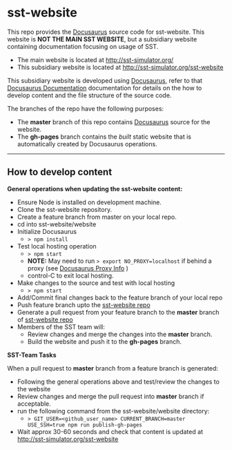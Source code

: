 # sst-website
This repo provides the [Docusaurus](https://docusaurus.io/en/) source code for sst-website.  This website is **NOT THE MAIN SST WEBSITE**, but a subsidiary website containing documentation focusing on usage of SST.  

   * The main website is located at http://sst-simulator.org/
   * This subsidiary website is located at http://sst-simulator.org/sst-website

This subsidiary website is developed using [Docusaurus](https://docusaurus.io/en/), refer to that [Docusaurus Documentation](https://docusaurus.io/docs/en/installation) documentation for details on the how to develop content and the file structure of the source code.

The branches of the repo have the following purposes:

   * The **master** branch of this repo contains [Docusaurus](https://docusaurus.io/en/) source for the website.
   * The **gh-pages** branch contains the _built_ static website that is automatically created by Docusaurus operations.

---

## How to develop content

**General operations when updating the sst-website content:**
   * Ensure Node is installed on development machine.
   * Clone the sst-website repository.  
   * Create a feature branch from master on your local repo.
   * cd into sst-website/website 
   * Initialize Docusaurus 
      * ```> npm install```
   * Test local hosting operation
      * ```> npm start``` 
      * **NOTE:** May need to run ```> export NO_PROXY=localhost``` if behind a proxy (see [Docusaurus Proxy Info](https://docusaurus.io/docs/en/installation#launching-the-server-behind-a-proxy) )
      * control-C to exit local hosting.
   * Make changes to the source and test with local hosting      
      * ```> npm start``` 
   * Add/Commit final changes back to the feature branch of your local repo
   * Push feature branch upto the [sst-website repo](https://github.com/sstsimulator/sst-website)
   * Generate a pull request from your feature branch to the **master** branch of [sst-website repo](https://github.com/sstsimulator/sst-website)
   * Members of the SST team will:
      * Review changes and merge the changes into the **master** branch.
      * Build the website and push it to the **gh-pages** branch.
   
**SST-Team Tasks**

When a pull request to **master** branch from a feature branch is generated:
   * Following the general operations above and test/review the changes to the website
   * Review changes and merge the pull request into **master** branch if acceptable.
   * run the following command from the sst-website/website directory:
      * ```> GIT_USER=<github_user_name> CURRENT_BRANCH=master USE_SSH=true npm run publish-gh-pages```
   * Wait approx 30-60 seconds and check that content is updated at http://sst-simulator.org/sst-website
